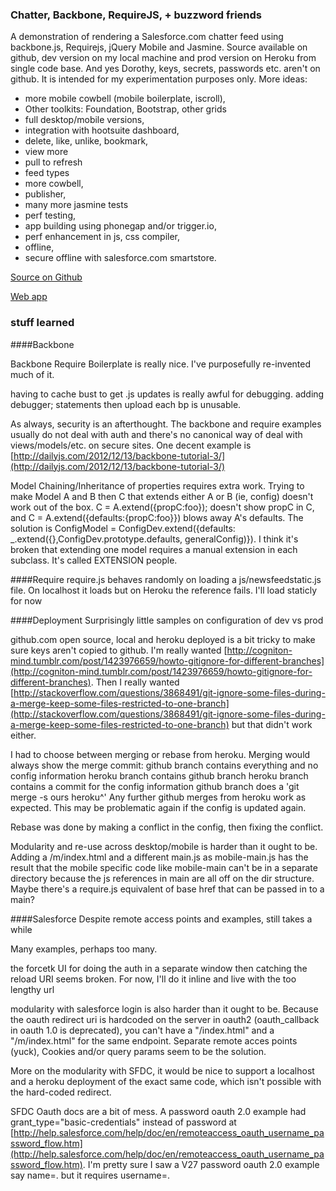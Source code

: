 ### Chatter, Backbone, RequireJS,  + buzzword friends
A demonstration of rendering a Salesforce.com chatter feed using backbone.js, Requirejs, jQuery Mobile and Jasmine.  Source available on github, dev version on my local machine and prod version on Heroku from single code base.  And yes Dorothy, keys, secrets, passwords etc. aren't on github.  It is intended for my experimentation purposes only.  More ideas: 
 - more mobile cowbell (mobile boilerplate, iscroll), 
 - Other toolkits: Foundation, Bootstrap, other grids
 - full desktop/mobile versions,
 - integration with hootsuite dashboard, 
 - delete, like, unlike, bookmark,
 - view more
 - pull to refresh
 - feed types
 - more cowbell, 
 - publisher, 
 - many more jasmine tests
 - perf testing, 
 - app building using phonegap and/or trigger.io, 
 - perf enhancement in js, css compiler, 
 - offline, 
 - secure offline with salesforce.com smartstore. 

[Source on Github](https://github.com/DavidOrchard/chatterbackbone/)

[Web app](https://chatterbackbone.herokuapp.com)

### stuff learned

####Backbone

Backbone Require Boilerplate is really nice.  I've purposefully re-invented much of it.

having to cache bust to get .js updates is really awful for debugging.  adding debugger; statements then upload each bp is unusable.

As always, security is an afterthought.  The backbone and require examples usually do not deal with auth and there's no canonical way of deal with views/models/etc. on secure sites.  One decent example is [http://dailyjs.com/2012/12/13/backbone-tutorial-3/](http://dailyjs.com/2012/12/13/backbone-tutorial-3/)

Model Chaining/Inheritance of properties requires extra work.  Trying to make Model A and B then C that extends either A or B (ie, config) doesn't work out of the box. C = A.extend({propC:foo}); doesn't show propC in C, and C = A.extend({defaults:{propC:foo}}) blows away A's defaults.  The solution is ConfigModel = ConfigDev.extend({defaults: _.extend({},ConfigDev.prototype.defaults, generalConfig)}).  I think it's broken that extending one model requires a manual extension in each subclass.  It's called EXTENSION people.

####Require
require.js behaves randomly on loading a js/newsfeedstatic.js file.  On localhost it loads but on Heroku the reference fails.  I'll load staticly for now

####Deployment
Surprisingly little samples on configuration of dev vs prod

github.com open source, local and heroku deployed is a bit tricky to make sure keys aren't copied to github.  I'm really wanted  [http://cogniton-mind.tumblr.com/post/1423976659/howto-gitignore-for-different-branches](http://cogniton-mind.tumblr.com/post/1423976659/howto-gitignore-for-different-branches).  Then I really wanted [http://stackoverflow.com/questions/3868491/git-ignore-some-files-during-a-merge-keep-some-files-restricted-to-one-branch](http://stackoverflow.com/questions/3868491/git-ignore-some-files-during-a-merge-keep-some-files-restricted-to-one-branch) but that didn't work either.

I had to choose between merging or rebase from heroku.  Merging would always show the merge commit:
github branch contains everything and no config information
heroku branch contains github branch
heroku branch contains a commit for the config information
github branch does a 'git merge -s ours heroku^'
Any further github merges from heroku work as expected.  This may be problematic again if the config is updated again.

Rebase was done by making a conflict in the config, then fixing the conflict.  

Modularity and re-use across desktop/mobile is harder than it ought to be.  Adding a /m/index.html and a different main.js as mobile-main.js has the result that the mobile specific code like mobile-main can't be in a separate directory because the js references in main are all off on the dir structure.  Maybe there's a require.js equivalent of base href that can be passed in to a main?

####Salesforce
Despite remote access points and examples, still takes a while

Many examples, perhaps too many.

the forcetk UI for doing the auth in a separate window then catching the reload URI seems broken.  For now, I'll do it inline and live with the too lengthy url

modularity with salesforce login is also harder than it ought to be.  Because the oauth redirect uri is hardcoded on the server in oauth2 (oauth_callback in oauth 1.0 is deprecated), you can't have a "/index.html" and a "/m/index.html" for the same endpoint.  Separate remote acces points (yuck), Cookies and/or query params seem to be the solution.  

More on the modularity with SFDC, it would be nice to support a localhost and a heroku deployment of the exact same code, which isn't possible with the hard-coded redirect.

SFDC Oauth docs are a bit of mess. A password oauth 2.0 example had grant_type="basic-credentials" instead of password at [http://help.salesforce.com/help/doc/en/remoteaccess_oauth_username_password_flow.htm](http://help.salesforce.com/help/doc/en/remoteaccess_oauth_username_password_flow.htm).  I'm pretty sure I saw a V27 password oauth 2.0 example say name=. but it requires username=.
